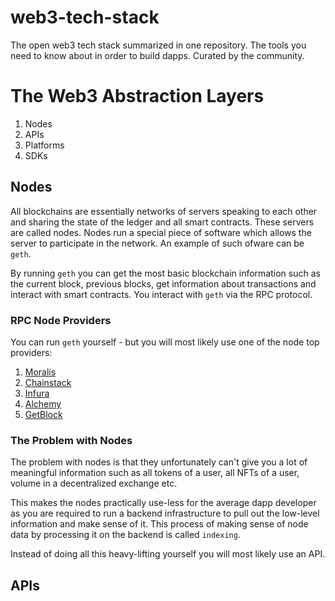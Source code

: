 # web3-tech-stack
The open web3 tech stack summarized in one repository. The tools you need to know about in order to build dapps. Curated by the community. 

# The Web3 Abstraction Layers 
1) Nodes
2) APIs
3) Platforms
4) SDKs

## Nodes

All blockchains are essentially networks of servers speaking to each other and sharing the state of the ledger and all smart contracts. 
These servers are called nodes. Nodes run a special piece of software which allows the server to participate in the network. An example of such ofware can be `geth`.

By running `geth` you can get the most basic blockchain information such as the current block, previous blocks, get information about transactions and interact with smart contracts. You interact with `geth` via the RPC protocol.

### RPC Node Providers

You can run `geth` yourself - but you will most likely use one of the node top providers:
1) [Moralis](https://moralis.io)
2) [Chainstack](https://chainstack.com/)
3) [Infura](https://infura.io/)
4) [Alchemy](https://www.alchemy.com/)
5) [GetBlock](https://getblock.io/) 

### The Problem with Nodes

The problem with nodes is that they unfortunately can't give you a lot of meaningful information such as all tokens of a user, all NFTs of a user, volume in a decentralized exchange etc.

This makes the nodes practically use-less for the average dapp developer as you are required to run a backend infrastructure to pull out the low-level information and make sense of it. This process of making sense of node data by processing it on the backend is called `indexing`.

Instead of doing all this heavy-lifting yourself you will most likely use an API.

## APIs

